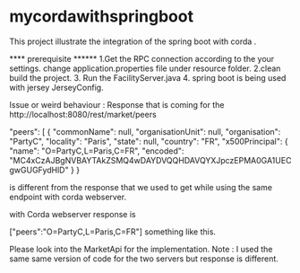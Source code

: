 # mycordawithspringboot

This project illustrate the integration of the spring boot with corda .

**** prerequisite ******
1.Get the RPC connection according to the your settings. change application.properties file under resource  folder.
2.clean build the project.
3. Run the FacilityServer.java
4. spring  boot is being used with jersey JerseyConfig.

Issue or weird behaviour :
Response that is coming for the
http://localhost:8080/rest/market/peers

  "peers": [
    {
      "commonName": null,
      "organisationUnit": null,
      "organisation": "PartyC",
      "locality": "Paris",
      "state": null,
      "country": "FR",
      "x500Principal": {
        "name": "O=PartyC,L=Paris,C=FR",
        "encoded": "MC4xCzAJBgNVBAYTAkZSMQ4wDAYDVQQHDAVQYXJpczEPMA0GA1UECgwGUGFydHlD"
      }
    }

is different  from the response that we used to get while using the same endpoint with corda webserver.

with Corda webserver response is

["peers":"O=PartyC,L=Paris,C=FR"] something like this.


Please look into the MarketApi for the implementation.
Note : I used the same same version of code for the two servers but response is different.





